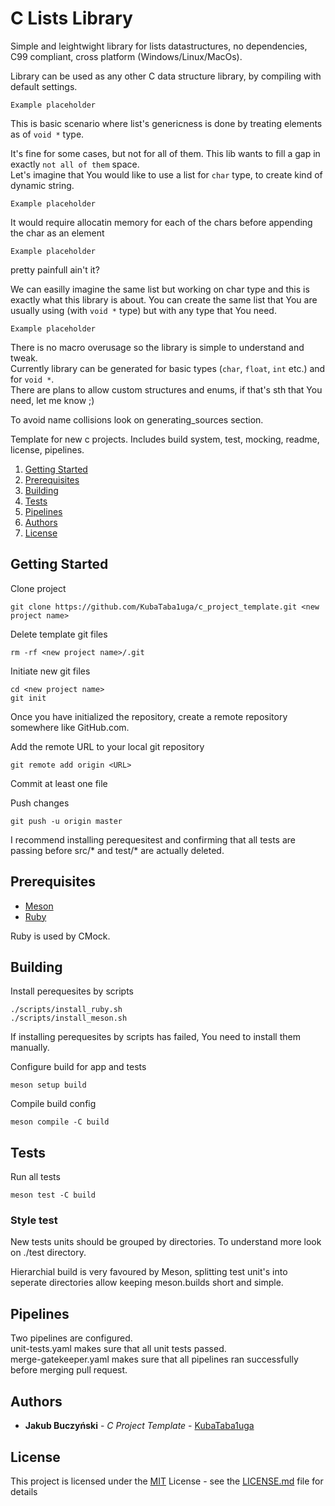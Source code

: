 # C Lists Library

Simple and leightwight library for lists datastructures, no dependencies, C99 compliant, cross platform (Windows/Linux/MacOs).

Library can be used as any other C data structure library, by compiling with default settings.
```
Example placeholder
```

This is basic scenario where list's genericness is done by treating elements as of `void *` type. 

It's fine for some cases, but not for all of them. This lib wants to fill a gap in exactly `not all of them` space. <br>
Let's imagine that You would like to use a list for `char` type, to create kind of dynamic string.
```
Example placeholder
```
It would require allocatin memory for each of the chars before appending the char as an element
```
Example placeholder
```
pretty painfull ain't it?

We can easilly imagine the same list but working on char type and this is exactly what this library is about.
You can create the same list that You are usually using (with `void *` type) but with any type that You need. 
```
Example placeholder
```
   
There is no macro overusage so the library is simple to understand and tweak. <br>
Currently library can be generated for basic types (`char`, `float`, `int` etc.) and for `void *`. <br> 
There are plans to allow custom structures and enums, if that's sth that You need, let me know ;) 

To avoid name collisions look on generating_sources section.

Template for new c projects. Includes build system, test, mocking, readme, license, pipelines. 

1. [Getting Started](#Getting-Started)
3. [Prerequisites](#Prerequisites)
4. [Building](#Building)
5. [Tests](#Tests)
6. [Pipelines](#Pipelines)
7. [Authors](#Authors)
8. [License](#License)

## Getting Started

Clone project
```
git clone https://github.com/KubaTaba1uga/c_project_template.git <new project name>
```

Delete template git files
```
rm -rf <new project name>/.git
```

Initiate new git files
```
cd <new project name>
git init
```

Once you have initialized the repository, create a remote repository somewhere like GitHub.com.

Add the remote URL to your local git repository
```
git remote add origin <URL>
```

Commit at least one file

Push changes
```
git push -u origin master
```

I recommend installing perequesitest and confirming that all tests are passing before src/* and test/* are actually deleted.

## Prerequisites
- [Meson](https://mesonbuild.com/)
- [Ruby](https://www.ruby-lang.org/en/)

Ruby is used by CMock.

## Building


Install perequesites by scripts
```
./scripts/install_ruby.sh
./scripts/install_meson.sh
```

If installing perequesites by scripts has failed, You need to install them manually.


Configure build for app and tests
```
meson setup build
```

Compile build config
```
meson compile -C build
```

## Tests

Run all tests
```
meson test -C build
```

### Style test

New tests units should be grouped by directories.
To understand more look on ./test directory.

Hierarchial build is very favoured by Meson, splitting test unit's into seperate directories allow keeping meson.builds short and simple.

## Pipelines

Two pipelines are configured. <br>
unit-tests.yaml makes sure that all unit tests passed. <br>
merge-gatekeeper.yaml makes sure that all pipelines ran successfully before merging pull request.



## Authors

  - **Jakub Buczyński** - *C Project Template* -
    [KubaTaba1uga](https://github.com/KubaTaba1uga)

## License

This project is licensed under the [MIT](LICENSE.md)
License - see the [LICENSE.md](LICENSE.md) file for
details

